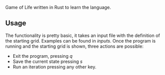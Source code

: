 Game of Life written in Rust to learn the language.

## Usage

The functionality is pretty basic, it takes an input file with the definition of the starting grid. Examples can be found in *inputs*.
Once the program is running and the starting grid is shown, three actions are possible:

* Exit the program, pressing *q*
* Save the current state pressing *s*
* Run an iteration pressing any other key.